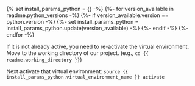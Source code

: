 {% set install_params_python = {} -%}
{%- for version_available in readme.python_versions -%}
  {%- if version_available.version == python.version -%}
    {%- set install_params_python = install_params_python.update(version_available) -%}
  {%- endif -%}
{%- endfor -%}

If it is not already active, you need to re-activate the virtual environment.
Move to the working directory of our project. (e.g., `cd {{ readme.working_directory }}`)

Next activate that virtual environment:
`source {{ install_params_python.virtual_environment_name }} activate`